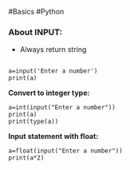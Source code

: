 #Basics  #Python 
### About INPUT:

* Always return string
```

a=input('Enter a number')
print(a)
```

**Convert to integer type:**
```
a=int(input("Enter a number"))
print(a)
print(type(a))
```

**Input statement with float:**
```
a=float(input("Enter a number"))
print(a*2)
```
